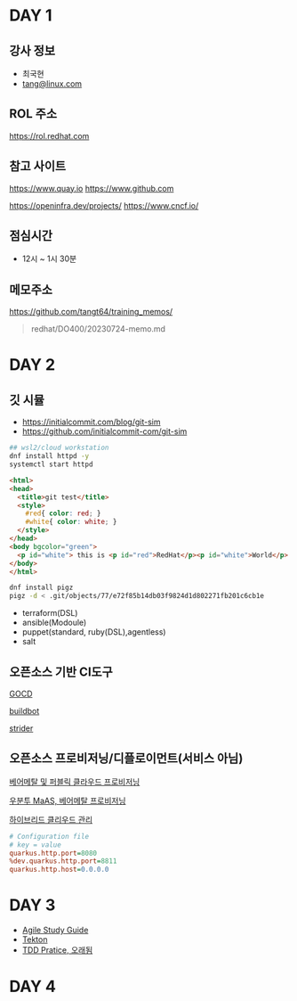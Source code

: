 # DAY 1

강사 정보
---
- 최국현
- tang@linux.com

ROL 주소
---
https://rol.redhat.com

참고 사이트
---
https://www.quay.io
https://www.github.com

https://openinfra.dev/projects/
https://www.cncf.io/

점심시간
---
- 12시 ~ 1시 30분

메모주소
---
https://github.com/tangt64/training_memos/
>redhat/DO400/20230724-memo.md

# DAY 2
깃 시뮬
---
- https://initialcommit.com/blog/git-sim
- https://github.com/initialcommit-com/git-sim

```bash
## wsl2/cloud workstation
dnf install httpd -y
systemctl start httpd
```

```html
<html>
<head>
  <title>git test</title>
  <style>
    #red{ color: red; }
    #white{ color: white; }
  </style>
</head>
<body bgcolor="green">
  <p id="white"> this is <p id="red">RedHat</p><p id="white">World</p>
</body>
</html>   
```


```bash
dnf install pigz
pigz -d < .git/objects/77/e72f85b14db03f9824d1d802271fb201c6cb1e

```

- terraform(DSL)
- ansible(Modoule)
- puppet(standard, ruby(DSL),agentless)
- salt

## 오픈소스 기반 CI도구

[GOCD](https://www.gocd.org/)

[buildbot](https://buildbot.net/)

[strider](https://github.com/Strider-CD/strider)

## 오픈소스 프로비저닝/디플로이먼트(서비스 아님)


[베어메탈 및 퍼블릭 클라우드 프로비저닝](https://www.theforeman.org)

[우분투 MaAS, 베어메탈 프로비저닝](https://maas.io/)

[하이브리드 클리우드 관리](https://www.manageiq.org/)


```ini
# Configuration file
# key = value
quarkus.http.port=8080
%dev.quarkus.http.port=8811
quarkus.http.host=0.0.0.0  
```
# DAY 3

- [Agile Study Guide](https://drive.google.com/file/d/1_qWGpdqBJqC_3lVCtHNyEL0nyT_e0106/view?usp=drive_link)
- [Tekton](https://drive.google.com/file/d/1MjY1VwSAJLoRWG1odbm_iVBDFDxKAfK_/view?usp=drive_link)
- [TDD Pratice, 오래됨](https://drive.google.com/file/d/1GajKr0rllLuXO5bkQSkFVw3eF8aOjzE6/view?usp=drive_link)

# DAY 4
